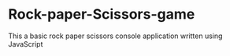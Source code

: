 # Rock-paper-Scissors-game
This a basic rock paper scissors console application written using JavaScript
